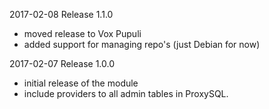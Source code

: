 2017-02-08 Release 1.1.0
- moved release to Vox Pupuli
- added support for managing repo's (just Debian for now)

2017-02-07 Release 1.0.0
- initial release of the module
- include providers to all admin tables in ProxySQL.
